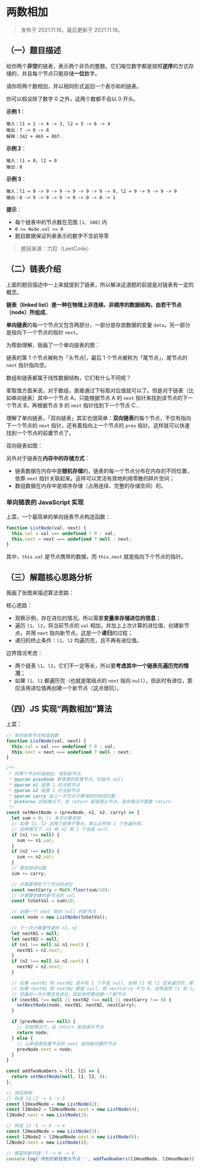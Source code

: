 # 两数相加

> 发布于 2021.11.16，最后更新于 2021.11.16。

## （一）题目描述

给你两个**非空**的链表，表示两个非负的整数。它们每位数字都是按照**逆序**的方式存储的，并且每个节点只能存储**一位**数字。

请你将两个数相加，并以相同形式返回一个表示和的链表。

你可以假设除了数字 0 之外，这两个数都不会以 0 开头。

**示例 1**：

```
输入：l1 = 2 -> 4 -> 3, l2 = 5 -> 6 -> 4
输出：7 -> 0 -> 8
解释：342 + 465 = 807.
```

**示例 2**：

```
输入：l1 = 0, l2 = 0
输出：0
```

**示例 3**：

```
输入：l1 = 9 -> 9 -> 9 -> 9 -> 9 -> 9 -> 9, l2 = 9 -> 9 -> 9 -> 9
输出：8 -> 9 -> 9 -> 9 -> 0 -> 0 -> 0 -> 1
```

**提示**：

* 每个链表中的节点数在范围 `[1, 100]` 内
* `0 <= Node.val <= 9`
* 题目数据保证列表表示的数字不含前导零

> 题目来源：力扣（LeetCode）

## （二）链表介绍

上面的题目描述中一上来就提到了链表，所以解决这道题的前提是对链表有一定的概念。

**链表（linked list）是一种在物理上非连续、非顺序的数据结构，由若干节点（node）所组成**。

**单向链表**的每一个节点又包含两部分，一部分是存放数据的变量 `data`，另一部分是指向下一个节点的指针 `next`。

为帮助理解，我画了一个单向链表的图：

链表的第 1 个节点被称为「头节点|，最后 1 个节点被称为「尾节点」，尾节点的 `next` 指针指向空。

数组和链表都属于线性数据结构，它们有什么不同呢？

拿取值方面来说，对于数组，直接通过下标取对应值就可以了。但是对于链表（比如单向链表）其中一个节点 A，只能根据节点 A 的 `next` 指针来找到该节点的下一个节点 B，再根据节点 B 的 `next` 指针找到下一个节点 C...

理解了单向链表，「双向链表」其实也很简单：**双向链表**的每个节点，不仅有指向下一个节点的 `next` 指针，还有着指向上一个节点的 `prev` 指针。这样就可以快速找到一个节点的前置节点了。

双向链表如图：

另外对于链表在**内存中的存储方式**：

* 链表数据在内存中是**随机存储**的，链表的每一个节点分布在内存的不同位置，依靠 `next` 指针关联起来。这样可以灵活有效地利用零散的碎片空间；
* 数组数据在内存中是顺序存储（占用连续、完整的存储空间）的。

### 单向链表的 JavaScript 实现

上菜，一个最简单的单向链表节点构造函数：

```js
function ListNode(val, next) {
  this.val = val === undefined ? 0 : val;
  this.next = next === undefined ? null : next;
}
```

其中，`this.val` 是节点携带的数据，而 `this.next` 就是指向下个节点的指针。

## （三）解题核心思路分析

我画了张图来描述算法思路：

核心思路：

* 观察示例，存在进位的情况。所以需要**变量来存储进位的信息**；
* 遍历 `l1`、`l2`，将当前节点的 `val` 相加，并加上上次计算的进位值，创建新节点，并用 `next` 指向新节点。这是一个**递归**的过程；
* 递归的终止条件：`l1`、`l2` 均遍历完，且不再有进位值。

边界情况考虑：

* 两个链表 `l1`、`l2`，它们不一定等长，所以要**考虑其中一个链表先遍历完的情况**；
* 如果 `l1`、`l2` 都遍历完（也就是尾结点的 `next` 指向 `null`），但此时有进位，那应该用进位值再创建一个新节点（这点很坑）。

## （四）JS 实现“两数相加”算法

上菜：

```js
// 单向链表节点构造函数
function ListNode(val, next) {
  this.val = val === undefined ? 0 : val;
  this.next = next === undefined ? null : next;
}

/**
 * 将两个节点的值相加，得到新节点
 * @param prevNode 新链表的前置节点，初始为 null
 * @param n1 链表 1 的当前节点
 * @param n2 链表 2 的当前节点
 * @param carry 由上一次节点计算得到的待进位数
 * @returns 初始情况下，会 return 新链表头节点，其余情况不需要 return
 */
const setNextNode = (prevNode, n1, n2, carry) => {
  let sum = 0; // 本次计算求和
  // 如果 l1、l2 这两个链表不等长，那么必然有 1 个先遍历完，
  // 这种情况下，n1 和 n2 有 1 个会是 null
  if (n1 !== null) {
    sum += n1.val;
  }
  if (n2 !== null) {
    sum += n2.val;
  }
  // 累加待进位数
  sum += carry;

  // 计算要带到下个节点的进位
  const nextCarry = Math.floor(sum/10);
  // 计算要创建的新节点的 val
  const toSetVal = sum%10;

  // 创建一个 next 指向 null 的新节点
  const node = new ListNode(toSetVal);

  // 下一次计算要传递的 n1、n2
  let nextN1 = null;
  let nextN2 = null;
  if (n1 !== null && n1.next) {
    nextN1 = n1.next;
  }
  if (n2 !== null && n2.next) {
    nextN2 = n2.next;
  }

  // 如果 nextN1 和 nextN2 其中有 1 个不是 null，说明 l1 和 l2 还未遍历完，那么继续遍历
  // 如果 nextN1 和 nextN2 都是 null，但 nextCarry 不为 0，说明虽然 l1 和 l2 已经遍历完了，
  // 但最后一次计算还有进位，因此依然要创建一个新节点
  if (nextN1 !== null || nextN2 !== null || nextCarry !== 0) {
    setNextNode(node, nextN1, nextN2, nextCarry);
  }

  if (prevNode === null) {
    // 初始情况下，会 return 新链表头节点
    return node;
  } else {
    // 让新链表前置节点的 next 指向新创建的节点
    prevNode.next = node;
  }
}

const addTwoNumbers = (l1, l2) => {
  return setNextNode(null, l1, l2, 0);
};

// 测试用例
// 构造 l1：2 -> 4 -> 3
const l1HeadNode = new ListNode(2);
const l1Node2 = l1HeadNode.next = new ListNode(4);
l1Node2.next = new ListNode(3);

// 构造 l2：5 -> 6 -> 4
const l2HeadNode = new ListNode(5);
const l2Node2 = l2HeadNode.next = new ListNode(6);
l2Node2.next = new ListNode(4);

// 期望的新列表：7 -> 0 -> 8
console.log('得到的新链表头节点：', addTwoNumbers(l1HeadNode, l2HeadNode));
```
